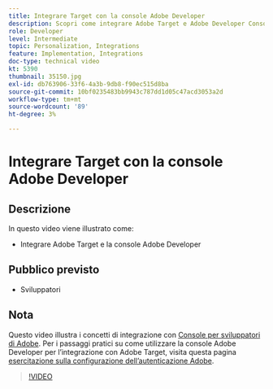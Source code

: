 ```yaml
---
title: Integrare Target con la console Adobe Developer
description: Scopri come integrare Adobe Target e Adobe Developer Console.
role: Developer
level: Intermediate
topic: Personalization, Integrations
feature: Implementation, Integrations
doc-type: technical video
kt: 5390
thumbnail: 35150.jpg
exl-id: db763906-33f6-4a3b-9db8-f90ec515d8ba
source-git-commit: 10bf0235483bb9943c787dd1d05c47acd3053a2d
workflow-type: tm+mt
source-wordcount: '89'
ht-degree: 3%

---
```


# Integrare Target con la console Adobe Developer

## Descrizione

In questo video viene illustrato come:

* Integrare Adobe Target e la console Adobe Developer

## Pubblico previsto

* Sviluppatori

## Nota

Questo video illustra i concetti di integrazione con [Console per sviluppatori di Adobe](https://developer.adobe.com/developer-console/). Per i passaggi pratici su come utilizzare la console Adobe Developer per l’integrazione con Adobe Target, visita questa pagina [esercitazione sulla configurazione dell’autenticazione Adobe](https://experienceleague.adobe.com/docs/target-learn/tutorials/apis/configure-io-target-integration.html?lang=en).

>[!VIDEO](https://video.tv.adobe.com/v/35150/?quality=12)

